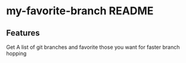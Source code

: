 # my-favorite-branch README


## Features

Get A list of git branches and favorite those you want for faster branch hopping

##
